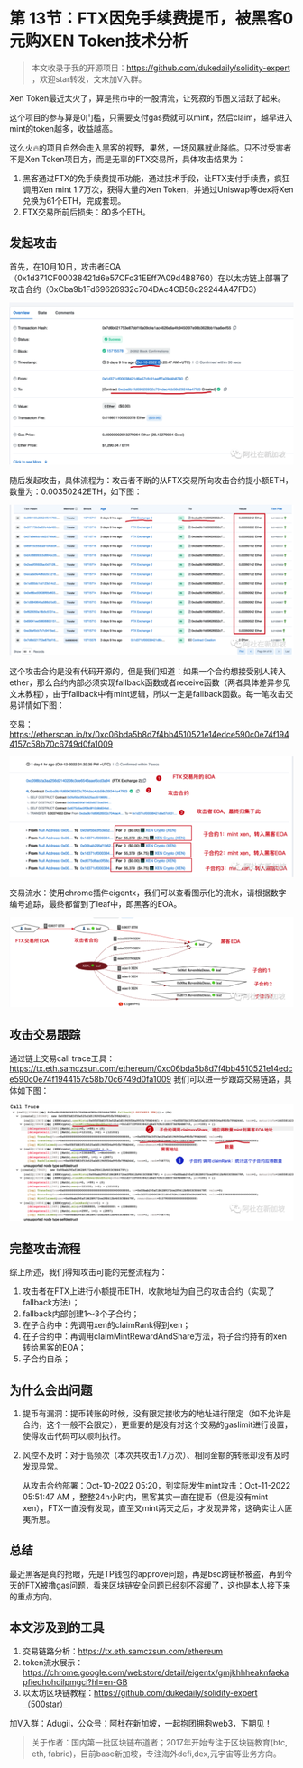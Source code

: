 # 第 13节：FTX因免手续费提币，被黑客0元购XEN Token技术分析

> 本文收录于我的开源项目：https://github.com/dukedaily/solidity-expert ，欢迎star转发，文末加V入群。

Xen Token最近太火了，算是熊市中的一股清流，让死寂的币圈又活跃了起来。

这个项目的参与算是0门槛，只需要支付gas费就可以mint，然后claim，越早进入mint的token越多，收益越高。

这么火🔥的项目自然会走入黑客的视野，果然，一场风暴就此降临。只不过受害者不是Xen Token项目方，而是无辜的FTX交易所，具体攻击结果为：

1. 黑客通过FTX的免手续费提币功能，通过技术手段，让FTX支付手续费，疯狂调用Xen mint 1.7万次，获得大量的Xen Token，并通过Uniswap等dex将Xen兑换为61个ETH，完成套现。
2. FTX交易所前后损失：80多个ETH。



## 发起攻击

首先，在10月10日，攻击者EOA（0x1d371CF00038421d6e57CFc31EEff7A09d4B8760）在以太坊链上部署了攻击合约（0xCba9b1Fd69626932c704DAc4CB58c29244A47FD3）

![image-20221014004119421](assets/image-20221014004119421.png)

随后发起攻击，具体流程为：攻击者不断的从FTX交易所向攻击合约提小额ETH，数量为：0.00350242ETH，如下图：

![image-20221014004310723](assets/image-20221014004310723.png)

这个攻击合约是没有代码开源的，但是我们知道：如果一个合约想接受别人转入ether，那么合约内部必须实现fallback函数或者receive函数（两者具体差异参见文末教程），由于fallback中有mint逻辑，所以一定是fallback函数。每一笔攻击交易详情如下图：

交易：https://etherscan.io/tx/0xc06bda5b8d7f4bb4510521e14edce590c0e74f1944157c58b70c6749d0fa1009

![image-20221014004134405](assets/image-20221014004134405.png)

交易流水：使用chrome插件eigentx，我们可以查看图示化的流水，请根据数字编号追踪，最终都留到了leaf中，即黑客的EOA。

![image-20221014004144529](assets/image-20221014004144529.png)



## 攻击交易跟踪

通过链上交易call trace工具：https://tx.eth.samczsun.com/ethereum/0xc06bda5b8d7f4bb4510521e14edce590c0e74f1944157c58b70c6749d0fa1009   我们可以进一步跟踪交易链路，具体如下图：

![image-20221014004332664](assets/image-20221014004332664.png)



## 完整攻击流程

综上所述，我们得知攻击可能的完整流程为：

1. 攻击者在FTX上进行小额提币ETH，收款地址为自己的攻击合约（实现了fallback方法）；
2. fallback内部创建1～3个子合约；
3. 在子合约中：先调用xen的claimRank得到xen；
4. 在子合约中：再调用claimMintRewardAndShare方法，将子合约持有的xen转给黑客的EOA；
5. 子合约自杀；



## 为什么会出问题

1. 提币有漏洞：提币转账的时候，没有限定接收方的地址进行限定（如不允许是合约，这个一般不会限定），更重要的是没有对这个交易的gaslimit进行设置，使得攻击代码可以顺利执行。

   

2. 风控不及时：对于高频次（本次共攻击1.7万次）、相同金额的转账却没有及时发现异常。

   从攻击合约部署：Oct-10-2022 05:20，到实际发生mint攻击：Oct-11-2022 05:51:47 AM ，整整24h小时内，黑客其实一直在提币（但是没有mint xen），FTX一直没有发现，直至又mint两天之后，才发现异常，这确实让人匪夷所思。



## 总结

最近黑客是真的抢眼，先是TP钱包的approve问题，再是bsc跨链桥被盗，再到今天的FTX被撸gas问题，看来区块链安全问题已经刻不容缓了，这也是本人接下来的重点方向。



## 本文涉及到的工具

1. 交易链路分析：https://tx.eth.samczsun.com/ethereum
2. token流水展示：https://chrome.google.com/webstore/detail/eigentx/gmjkhhheaknfaekapfiedhohdilpmgci?hl=en-GB
3. 以太坊区块链教程：https://github.com/dukedaily/solidity-expert（500star）





加V入群：Adugii，公众号：阿杜在新加坡，一起抱团拥抱web3，下期见！

> 关于作者：国内第一批区块链布道者；2017年开始专注于区块链教育(btc, eth, fabric)，目前base新加坡，专注海外defi,dex,元宇宙等业务方向。